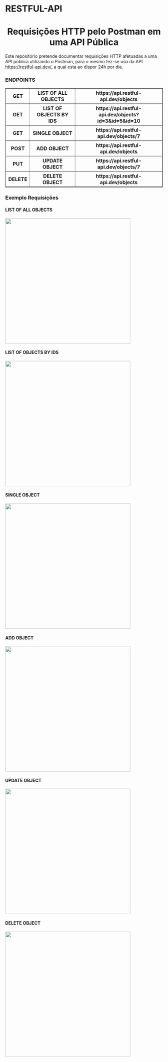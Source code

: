 # RESTFUL-API
<h1 align="center"> Requisições HTTP pelo Postman em uma API Pública </h1>

Este repositório pretende documentar requisições HTTP afetuadas a uma API pública utilizando o Postman, para o mesmo fez-se uso da API https://restful-api.dev/, a qual esta ao dispor 24h por dia.

<h3>ENDPOINTS</h4>
<table border="1">
    <tr>
        <th>GET</th>
        <th>LIST OF ALL OBJECTS</th>
        <th>https://api.restful-api.dev/objects</th>
    </tr>
    <tr>
        <th>GET</th>
        <th>LIST OF OBJECTS BY IDS</th>
        <th>https://api.restful-api.dev/objects?id=3&id=5&id=10</th>
    </tr><tr>
        <th>GET</th>
        <th>SINGLE OBJECT</th>
        <th>https://api.restful-api.dev/objects/7</th>
    </tr><tr>
        <th>POST</th>
        <th>ADD OBJECT</th>
        <th>https://api.restful-api.dev/objects</th>
    </tr><tr>
        <th>PUT</th>
        <th>UPDATE OBJECT</th>
        <th>https://api.restful-api.dev/objects/7</th>
    </tr><tr>
        <th>DELETE</th>
        <th>DELETE OBJECT</th>
        <th>https://api.restful-api.dev/objects</th>
    </tr>
</table>

<h3>Exemplo Requisições</h3>

<h4>LIST OF ALL OBJECTS</h4>
<img src="https://github.com/IngridVanzeli/RESTFUL-API/assets/47196643/34f4080d-c4af-4987-ba96-72b888650cd9" width="400"/>

<h4>LIST OF OBJECTS BY IDS</h4>
<img src="https://github.com/IngridVanzeli/RESTFUL-API/assets/47196643/064198c4-625a-4833-8df3-eacfebdd5d54" width="400"/>

<h4>SINGLE OBJECT</h4>
<img src="https://github.com/IngridVanzeli/RESTFUL-API/assets/47196643/ea37011a-b521-496a-b513-7e160cc92725"width="400"/>

<h4>ADD OBJECT</h4>
<img src="https://github.com/IngridVanzeli/RESTFUL-API/assets/47196643/70bafa58-87ba-4c6f-bd69-c9bcfe948373" width="400"/>

<h4>UPDATE OBJECT</h4>
<img src="https://github.com/IngridVanzeli/RESTFUL-API/assets/47196643/ee245b82-6ed4-4eac-badc-69ed2ffef866" width="400"/>

<h4>DELETE OBJECT</h4>
<img src="https://github.com/IngridVanzeli/RESTFUL-API/assets/47196643/94436ac0-c574-46f4-a1fa-f6484921f4fb" width="400"/>
